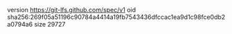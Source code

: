 version https://git-lfs.github.com/spec/v1
oid sha256:269f05a51196c90784a4414a19fb7543436dfccac1ea9d1c98fce0db2a0794a6
size 29727
